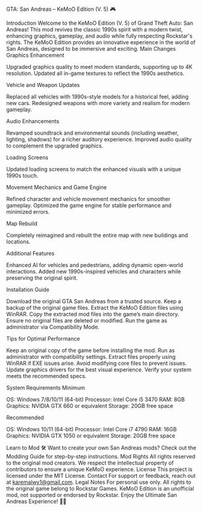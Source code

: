 GTA: San Andreas – KeMoO Edition (V. 5) 🎮

Introduction
Welcome to the KeMoO Edition (V. 5) of Grand Theft Auto: San Andreas! This mod revives the classic 1990s spirit with a modern twist, enhancing graphics, gameplay, and audio while fully respecting Rockstar's rights. The KeMoO Edition provides an innovative experience in the world of San Andreas, designed to be immersive and exciting.
Main Changes
Graphics Enhancement

Upgraded graphics quality to meet modern standards, supporting up to 4K resolution.
Updated all in-game textures to reflect the 1990s aesthetics.

Vehicle and Weapon Updates

Replaced all vehicles with 1990s-style models for a historical feel, adding new cars.
Redesigned weapons with more variety and realism for modern gameplay.

Audio Enhancements

Revamped soundtrack and environmental sounds (including weather, lighting, shadows) for a richer auditory experience.
Improved audio quality to complement the upgraded graphics.

Loading Screens

Updated loading screens to match the enhanced visuals with a unique 1990s touch.

Movement Mechanics and Game Engine

Refined character and vehicle movement mechanics for smoother gameplay.
Optimized the game engine for stable performance and minimized errors.

Map Rebuild

Completely reimagined and rebuilt the entire map with new buildings and locations.

Additional Features

Enhanced AI for vehicles and pedestrians, adding dynamic open-world interactions.
Added new 1990s-inspired vehicles and characters while preserving the original spirit.

Installation Guide

Download the original GTA San Andreas from a trusted source.
Keep a backup of the original game files.
Extract the KeMoO Edition files using WinRAR.
Copy the extracted mod files into the game’s main directory.
Ensure no original files are deleted or modified.
Run the game as administrator via Compatibility Mode.

Tips for Optimal Performance

Keep an original copy of the game before installing the mod.
Run as administrator with compatibility settings.
Extract files properly using WinRAR if EXE issues arise.
Avoid modifying core files to prevent issues.
Update graphics drivers for the best visual experience.
Verify your system meets the recommended specs.

System Requirements
Minimum

OS: Windows 7/8/10/11 (64-bit)
Processor: Intel Core i5 3470
RAM: 8GB
Graphics: NVIDIA GTX 660 or equivalent
Storage: 20GB free space

Recommended

OS: Windows 10/11 (64-bit)
Processor: Intel Core i7 4790
RAM: 16GB
Graphics: NVIDIA GTX 1050 or equivalent
Storage: 20GB free space

Learn to Mod 🛠️
Want to create your own San Andreas mods? Check out the Modding Guide for step-by-step instructions.
Mod Rights
All rights reserved to the original mod creators. We respect the intellectual property of contributors to ensure a unique KeMoO experience.
License
This project is licensed under the MIT License.
Contact
For support or feedback, reach out at karemalwy1@gmail.com.
Legal Notes
For personal use only. All rights to the original game belong to Rockstar Games. KeMoO Edition is an unofficial mod, not supported or endorsed by Rockstar.
Enjoy the Ultimate San Andreas Experience!
🚗💥
